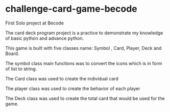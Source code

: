# challenge-card-game-becode
First Solo project at Becode

The card deck program project is a practice to demonstrate my knowledge of basic python and advance python.

This game is built with five classes name: Symbol , Card, Player, Deck and Board.

The symbol class main functions was to convert the icons which is in form of list to string.

The Card class was used to create the individual card

The player class was used to create the behavior of each player

The Deck class was used to create the total card that would be used for the game.





